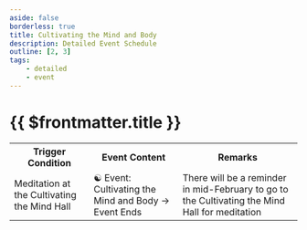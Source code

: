 ```yaml
---
aside: false
borderless: true
title: Cultivating the Mind and Body
description: Detailed Event Schedule
outline: [2, 3]
tags:
    - detailed
    - event
---
```


# {{ $frontmatter.title }}

<Table class="timeline-table">
    <tr class="timeline-header">
        <th>Trigger Condition</th>
        <th>Event Content</th>
        <th>Remarks</th>
    </tr>
	<tr>
		<td>Meditation at the Cultivating the Mind Hall</td>
		<td>
			<span title="
Mind Phase -10
Mind Phase ≥70: Meditation Healing +3
Mind Phase ≥30: Meditation Healing +2
Mind Phase <30: Meditation Healing +1
Meditation Healing ≥10: Remove status [Lost Soul], [Blocked Meridians]
			">☯ Event: Cultivating the Mind and Body → Event Ends </span> <br>
		</td>
		<td>There will be a reminder in mid-February to go to the Cultivating the Mind Hall for meditation</td>
	</tr>
</table>